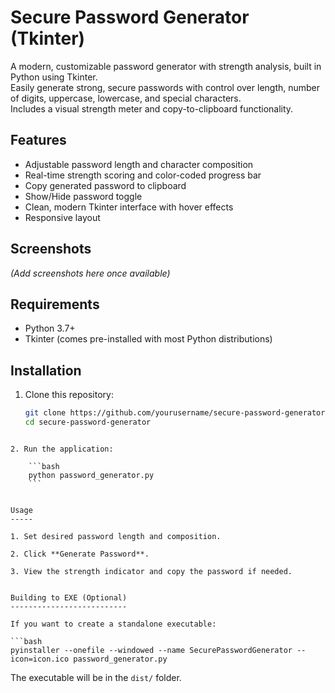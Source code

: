 
# Secure Password Generator (Tkinter)

A modern, customizable password generator with strength analysis, built in Python using Tkinter.  
Easily generate strong, secure passwords with control over length, number of digits, uppercase, lowercase, and special characters.  
Includes a visual strength meter and copy-to-clipboard functionality.

## Features
- Adjustable password length and character composition
- Real-time strength scoring and color-coded progress bar
- Copy generated password to clipboard
- Show/Hide password toggle
- Clean, modern Tkinter interface with hover effects
- Responsive layout

## Screenshots
*(Add screenshots here once available)*

## Requirements
- Python 3.7+
- Tkinter (comes pre-installed with most Python distributions)

## Installation
1. Clone this repository:
   ```bash
   git clone https://github.com/yourusername/secure-password-generator.git
   cd secure-password-generator
```

2. Run the application:
    
    ```bash
    python password_generator.py
    ```
    

Usage
-----

1. Set desired password length and composition.
    
2. Click **Generate Password**.
    
3. View the strength indicator and copy the password if needed.
    

Building to EXE (Optional)
--------------------------

If you want to create a standalone executable:

```bash
pyinstaller --onefile --windowed --name SecurePasswordGenerator --icon=icon.ico password_generator.py
```

The executable will be in the `dist/` folder.

